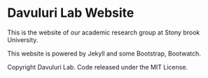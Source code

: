 # Davuluri Lab Website

This is the website of our academic research group at Stony brook University. 

This website is powered by Jekyll and some Bootstrap, Bootwatch.

Copyright Davuluri Lab. Code released under the MIT License.
